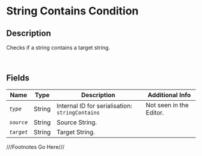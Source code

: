 String Contains Condition
============= 

## Description

Checks if a string contains a target string.

<br />

## Fields

| Name     | Type   | Description | Additional Info |
| -------- | ------ | ----------- | --------------- |
| *`type`* | String |      Internal ID for serialisation: `stringContains`       |         Not seen in the Editor.        |
| *`source`* | String |      Source String.       |                 |
| *`target`* | String |      Target String.       |                 |

///Footnotes Go Here///

[^-1]: Fields in *italics* are required for the Object to be valid.  
